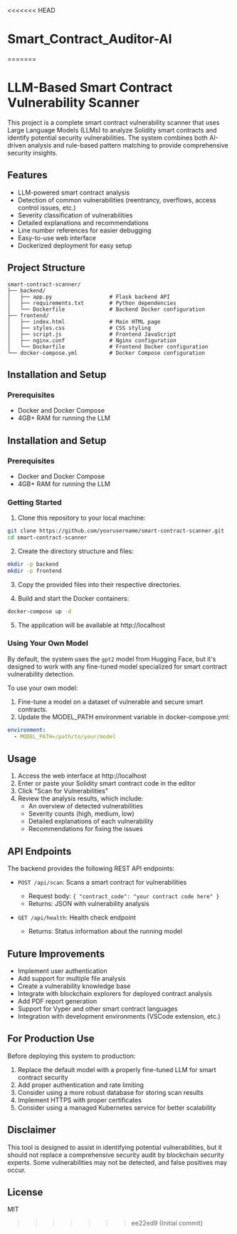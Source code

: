 <<<<<<< HEAD
# Smart_Contract_Auditor-AI
=======
# LLM-Based Smart Contract Vulnerability Scanner

This project is a complete smart contract vulnerability scanner that uses Large Language Models (LLMs) to analyze Solidity smart contracts and identify potential security vulnerabilities. The system combines both AI-driven analysis and rule-based pattern matching to provide comprehensive security insights.

## Features

- LLM-powered smart contract analysis
- Detection of common vulnerabilities (reentrancy, overflows, access control issues, etc.)
- Severity classification of vulnerabilities
- Detailed explanations and recommendations
- Line number references for easier debugging
- Easy-to-use web interface
- Dockerized deployment for easy setup

## Project Structure

```
smart-contract-scanner/
├── backend/
│   ├── app.py                  # Flask backend API
│   ├── requirements.txt        # Python dependencies
│   └── Dockerfile              # Backend Docker configuration
├── frontend/
│   ├── index.html              # Main HTML page
│   ├── styles.css              # CSS styling
│   ├── script.js               # Frontend JavaScript
│   ├── nginx.conf              # Nginx configuration
│   └── Dockerfile              # Frontend Docker configuration
└── docker-compose.yml          # Docker Compose configuration
```

## Installation and Setup

### Prerequisites

- Docker and Docker Compose
- 4GB+ RAM for running the LLM
## Installation and Setup

### Prerequisites

- Docker and Docker Compose
- 4GB+ RAM for running the LLM

### Getting Started

1. Clone this repository to your local machine:

```bash
git clone https://github.com/yourusername/smart-contract-scanner.git
cd smart-contract-scanner
```

2. Create the directory structure and files:

```bash
mkdir -p backend
mkdir -p frontend
```

3. Copy the provided files into their respective directories.

4. Build and start the Docker containers:

```bash
docker-compose up -d
```

5. The application will be available at http://localhost

### Using Your Own Model

By default, the system uses the `gpt2` model from Hugging Face, but it's designed to work with any fine-tuned model specialized for smart contract vulnerability detection.

To use your own model:

1. Fine-tune a model on a dataset of vulnerable and secure smart contracts.
2. Update the MODEL_PATH environment variable in docker-compose.yml:

```yaml
environment:
  - MODEL_PATH=/path/to/your/model
```

## Usage

1. Access the web interface at http://localhost
2. Enter or paste your Solidity smart contract code in the editor
3. Click "Scan for Vulnerabilities"
4. Review the analysis results, which include:
   - An overview of detected vulnerabilities
   - Severity counts (high, medium, low)
   - Detailed explanations of each vulnerability
   - Recommendations for fixing the issues

## API Endpoints

The backend provides the following REST API endpoints:

- `POST /api/scan`: Scans a smart contract for vulnerabilities
  - Request body: `{ "contract_code": "your contract code here" }`
  - Returns: JSON with vulnerability analysis

- `GET /api/health`: Health check endpoint
  - Returns: Status information about the running model

## Future Improvements

- Implement user authentication
- Add support for multiple file analysis
- Create a vulnerability knowledge base
- Integrate with blockchain explorers for deployed contract analysis
- Add PDF report generation
- Support for Vyper and other smart contract languages
- Integration with development environments (VSCode extension, etc.)

## For Production Use

Before deploying this system to production:

1. Replace the default model with a properly fine-tuned LLM for smart contract security
2. Add proper authentication and rate limiting
3. Consider using a more robust database for storing scan results
4. Implement HTTPS with proper certificates
5. Consider using a managed Kubernetes service for better scalability

## Disclaimer

This tool is designed to assist in identifying potential vulnerabilities, but it should not replace a comprehensive security audit by blockchain security experts. Some vulnerabilities may not be detected, and false positives may occur.

## License

MIT
>>>>>>> ee22ed9 (Initial commit)
